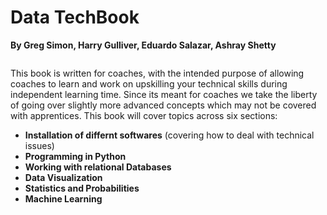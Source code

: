 <!-- #region -->
# Data TechBook

**By Greg Simon, Harry Gulliver, Eduardo Salazar, Ashray Shetty**


```{warning} Please do not share this with apprentices
```

This book is written for coaches, with the intended purpose of allowing coaches to learn and work on upskilling your technical skills during independent learning time. Since its meant for coaches we take the liberty of going over slightly more advanced concepts which may not be covered with apprentices. This book will cover topics across six sections:

- **Installation of differnt softwares** (covering how to deal with technical issues)
- **Programming in Python**
- **Working with relational Databases**
- **Data Visualization**
- **Statistics and Probabilities**
- **Machine Learning**
<!-- #endregion -->
